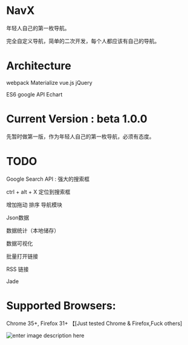 # NavX

年轻人自己的第一枚导航。

完全自定义导航，简单的二次开发，每个人都应该有自己的导航。


# Architecture

webpack 
Materialize
vue.js
jQuery

ES6
google API
Echart

# Current Version : beta 1.0.0

先暂时做第一版，作为年轻人自己的第一枚导航，必须有态度。


# TODO

Google Search API  : 强大的搜索框

ctrl + alt + X 定位到搜索框

增加拖动 排序 导航模块

Json数据

数据统计（本地储存）

数据可视化

批量打开链接

RSS 链接

Jade


# Supported Browsers:

Chrome 35+, Firefox 31+ 【[Just tested Chrome & Firefox,Fuck others]

![enter image description here](http://svgporn.com/logos/chrome.svg)

